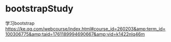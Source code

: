 # bootstrapStudy
学习bootstrap https://ke.qq.com/webcourse/index.html#course_id=260203&amp;term_id=100306775&amp;taid=1761189994690667&amp;vid=k1422nlq46m
